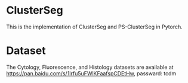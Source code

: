 # ClusterSeg
This is the implementation of ClusterSeg and PS-ClusterSeg in Pytorch.

# Dataset
The Cytology, Fluorescence, and Histology datasets are available at https://pan.baidu.com/s/1Irfu5uFWlKFaafspCDEtHw, passward: tcdm
